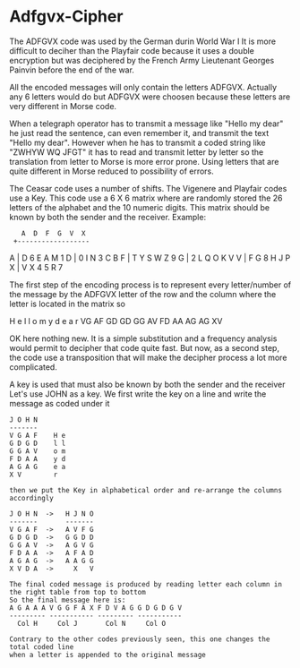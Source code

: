 # Adfgvx-Cipher


The ADFGVX code was used by the German durin World War I
  It is more difficult to deciher than the Playfair code because it uses a double
  encryption but was deciphered by the French Army Lieutenant Georges Painvin before the end of the war.
 
  All the encoded messages will only contain the letters ADFGVX. Actually any 6 letters would do
  but ADFGVX were choosen because these letters are very different in Morse code.
 
  When a telegraph operator has to transmit a message like "Hello my dear" he just read the
  sentence, can even remember it, and transmit the text "Hello my dear". However when he has
  to transmit a coded string like "ZWHYW WQ JFGT" it has to read and transmit letter by letter so
  the translation from letter to Morse is more error prone. Using letters that are quite different
  in Morse reduced to possibility of errors.
 
  The Ceasar code uses a number of shifts.
  The Vigenere and Playfair codes use a Key.
  This code use a 6 X 6 matrix where are randomly stored the 26 letters of the alphabet and the 10
  numeric digits. This matrix should be known by both the sender and the receiver.
  Example:
 
       A  D  F  G  V  X
     +------------------
   A | D  6  E  A  M  1
   D | 0  I  N  3  C  B
   F | T  Y  S  W  Z  9
   G | 2  L  Q  O  K  V
   V | F  G  8  H  J  P
   X | V  X  4  5  R  7
  
   The first step of the encoding process is to represent every letter/number of the message
   by the ADFGVX letter of the row and the column where the letter is located in the matrix so
  
   H  e  l  l  o    m  y   d  e  a  r
   VG AF GD GD GG   AV FD  AA AG AG XV
  
   OK here nothing new. It is a simple substitution and a frequency analysis would permit to
   decipher that code quite fast.
   But now, as a second step, the code use a transposition that will make the
   decipher process a lot more complicated.
  
   A key is used that must also be known by both the sender and the receiver
   Let's use JOHN as a key. We first write the key on a line and write the message as coded under it
  
    J O H N
    -------
    V G A F    H e
    G D G D    l l
    G G A V    o m
    F D A A    y d
    A G A G    e a
    X V        r
   
    then we put the Key in alphabetical order and re-arrange the columns accordingly
   
    J O H N  ->   H J N O
    -------       -------
    V G A F  ->   A V F G
    G D G D  ->   G G D D
    G G A V  ->   A G V G
    F D A A  ->   A F A D
    A G A G  ->   A A G G
    X V D A  ->     X   V
   
    The final coded message is produced by reading letter each column in the right table from top to bottom
    So the final message here is:
    A G A A A V G G F A X F D V A G G D G D G V
    --------- ----------- --------- -----------
      Col H     Col J       Col N     Col O
     
    Contrary to the other codes previously seen, this one changes the total coded line
    when a letter is appended to the original message
  
 
